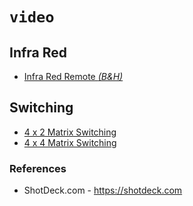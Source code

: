# `video`


## Infra Red

  - [Infra Red Remote _(B&H)_](https://www.bhphotovideo.com/c/product/1358267-REG/gefen_rmt_16irn_remote_for_gtb_gtv_ext.html)

## Switching

  - [4 x 2 Matrix Switching](./matrix.4x2.pdf)
  - [4 x 4 Matrix Switching](./matrix.4x4.pdf)


### References

  - ShotDeck.com - https://shotdeck.com
